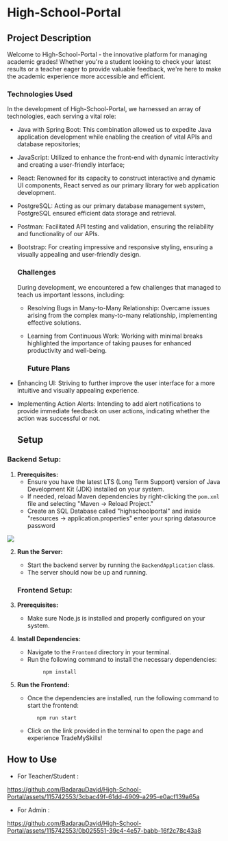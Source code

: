 # High-School-Portal

## Project Description 
Welcome to High-School-Portal - the innovative platform for managing academic grades! Whether you're a student looking to check your latest results or a teacher eager to provide valuable feedback, we're here to make the academic experience more accessible and efficient.

### Technologies Used

In the development of High-School-Portal, we harnessed an array of technologies, each serving a vital role:

- Java with Spring Boot: This combination allowed us to expedite Java application development while enabling the creation of vital APIs and database repositories;

- JavaScript: Utilized to enhance the front-end with dynamic interactivity and creating a user-friendly interface;

- React: Renowned for its capacity to construct interactive and dynamic UI components, React served as our primary library for web application development.

- PostgreSQL: Acting as our primary database management system, PostgreSQL ensured efficient data storage and retrieval.

- Postman: Facilitated API testing and validation, ensuring the reliability and functionality of our APIs.

- Bootstrap: For creating impressive and responsive styling, ensuring a visually appealing and user-friendly design.


  ### Challenges

  During development, we encountered a few challenges that managed to teach us important lessons, including:
  
  - Resolving Bugs in Many-to-Many Relationship: Overcame issues arising from the complex many-to-many relationship, implementing effective solutions.

  - Learning from Continuous Work: Working with minimal breaks highlighted the importance of taking pauses for enhanced productivity and well-being.
 
    ### Future Plans

- Enhancing UI: Striving to further improve the user interface for a more intuitive and visually appealing experience.

- Implementing Action Alerts: Intending to add alert notifications to provide immediate feedback on user actions, indicating whether the action was successful or not.

  ## Setup

### Backend Setup:

1. **Prerequisites:**
    - Ensure you have the latest LTS (Long Term Support) version of Java Development Kit (JDK) installed on your system.
    - If needed, reload Maven dependencies by right-clicking the `pom.xml` file and selecting "Maven -> Reload Project."
    - Create an SQL Database called "highschoolportal" and inside "resources -> application.properties" enter your spring datasource password

<img src="https://cdn.discordapp.com/attachments/1080812341693784124/1176136576250679296/image.png?ex=656dc58b&is=655b508b&hm=dc554401302057544664f4c6c82fd3ea828aee47a0fc29a187229a2412dfccff&" />


2. **Run the Server:**
    - Start the backend server by running the `BackendApplication` class.
    - The server should now be up and running.


     ### Frontend Setup:

1. **Prerequisites:**
    - Make sure Node.js is installed and properly configured on your system.

2. **Install Dependencies:**
    - Navigate to the `Frontend` directory in your terminal.
    - Run the following command to install the necessary dependencies:
      ```
           npm install
      ```

3. **Run the Frontend:**
    - Once the dependencies are installed, run the following command to start the frontend:
      ```
         npm run start 
      ```

    - Click on the link provided in the terminal to open the page and experience TradeMySkills!
  


## How to Use 

- For Teacher/Student :


https://github.com/BadarauDavid/High-School-Portal/assets/115742553/3cbac49f-61dd-4909-a295-e0acf139a65a



- For Admin :




https://github.com/BadarauDavid/High-School-Portal/assets/115742553/0b025551-39c4-4e57-babb-16f2c78c43a8


